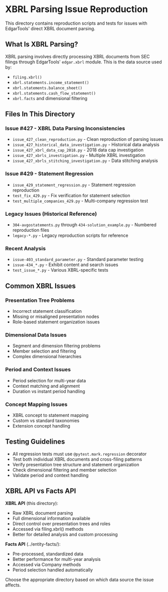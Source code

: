 # XBRL Parsing Issue Reproduction

This directory contains reproduction scripts and tests for issues with EdgarTools' direct XBRL document parsing.

## What Is XBRL Parsing?

XBRL parsing involves directly processing XBRL documents from SEC filings through EdgarTools' `edgar.xbrl` module. This is the data source used by:

- `filing.xbrl()`
- `xbrl.statements.income_statement()`
- `xbrl.statements.balance_sheet()`
- `xbrl.statements.cash_flow_statement()`
- `xbrl.facts` and dimensional filtering

## Files In This Directory

### Issue #427 - XBRL Data Parsing Inconsistencies
- `issue_427_clean_reproduction.py` - Clean reproduction of parsing issues
- `issue_427_historical_data_investigation.py` - Historical data analysis
- `issue_427_xbrl_data_cap_2018.py` - 2018 data cap investigation
- `issue_427_xbrls_investigation.py` - Multiple XBRL investigation
- `issue_427_xbrls_stitching_investigation.py` - Data stitching analysis

### Issue #429 - Statement Regression
- `issue_429_statement_regression.py` - Statement regression reproduction
- `test_fix_429.py` - Fix verification for statement selection
- `test_multiple_companies_429.py` - Multi-company regression test

### Legacy Issues (Historical Reference)
- `304-avgostatements.py` through `434-solution_example.py` - Numbered reproduction files
- `legacy-*.py` - Legacy reproduction scripts for reference

### Recent Analysis
- `issue-403_standard_parameter.py` - Standard parameter testing
- `issue-434_*.py` - Exhibit content and search issues
- `test_issue_*.py` - Various XBRL-specific tests

## Common XBRL Issues

### Presentation Tree Problems
- Incorrect statement classification
- Missing or misaligned presentation nodes
- Role-based statement organization issues

### Dimensional Data Issues  
- Segment and dimension filtering problems
- Member selection and filtering
- Complex dimensional hierarchies

### Period and Context Issues
- Period selection for multi-year data
- Context matching and alignment
- Duration vs instant period handling

### Concept Mapping Issues
- XBRL concept to statement mapping
- Custom vs standard taxonomies
- Extension concept handling

## Testing Guidelines

- All regression tests must use `@pytest.mark.regression` decorator
- Test both individual XBRL documents and cross-filing patterns
- Verify presentation tree structure and statement organization
- Check dimensional filtering and member selection
- Validate period and context handling

## XBRL API vs Facts API

**XBRL API** (this directory):
- Raw XBRL document parsing
- Full dimensional information available
- Direct control over presentation trees and roles
- Accessed via filing.xbrl() methods
- Better for detailed analysis and custom processing

**Facts API** (../entity-facts/):
- Pre-processed, standardized data  
- Better performance for multi-year analysis
- Accessed via Company methods
- Period selection handled automatically

Choose the appropriate directory based on which data source the issue affects.